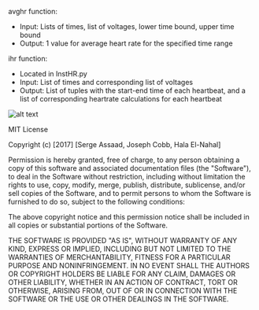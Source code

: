avghr function:

-	Input: Lists of times, list of voltages, lower time bound, upper time bound
-	Output: 1 value for average heart rate for the specified time range

ihr function:
-	Located in InstHR.py
-	Input: List of times and corresponding list of voltages
-	Output: List of tuples with the start-end time of each heartbeat, and a list of corresponding heartrate calculations for each heartbeat

![alt text](https://travis-ci.org/sergeassaad/bme590hrm.svg?branch=master)

MIT License

Copyright (c) [2017] [Serge Assaad, Joseph Cobb, Hala El-Nahal]

Permission is hereby granted, free of charge, to any person obtaining a copy
of this software and associated documentation files (the "Software"), to deal
in the Software without restriction, including without limitation the rights
to use, copy, modify, merge, publish, distribute, sublicense, and/or sell
copies of the Software, and to permit persons to whom the Software is
furnished to do so, subject to the following conditions:

The above copyright notice and this permission notice shall be included in all
copies or substantial portions of the Software.

THE SOFTWARE IS PROVIDED "AS IS", WITHOUT WARRANTY OF ANY KIND, EXPRESS OR
IMPLIED, INCLUDING BUT NOT LIMITED TO THE WARRANTIES OF MERCHANTABILITY,
FITNESS FOR A PARTICULAR PURPOSE AND NONINFRINGEMENT. IN NO EVENT SHALL THE
AUTHORS OR COPYRIGHT HOLDERS BE LIABLE FOR ANY CLAIM, DAMAGES OR OTHER
LIABILITY, WHETHER IN AN ACTION OF CONTRACT, TORT OR OTHERWISE, ARISING FROM,
OUT OF OR IN CONNECTION WITH THE SOFTWARE OR THE USE OR OTHER DEALINGS IN THE
SOFTWARE.
